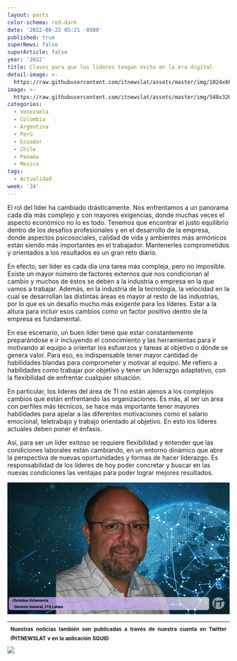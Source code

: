 ```yaml
---
layout: posts
color-schema: red-dark
date: '2022-08-22 05:21 -0500'
published: true
superNews: false
superArticle: false
year: '2022'
title: Claves para que los líderes tengan éxito en la era digital
detail-image: >-
  https://raw.githubusercontent.com/itnewslat/assets/master/img/1024x680/Christian-Echeverria-g.jpg
image: >-
  https://raw.githubusercontent.com/itnewslat/assets/master/img/540x320/Christian-Echeverria-p.jpg
categories:
  - Venezuela
  - Colombia
  - Argentina
  - Perú
  - Ecuador
  - Chile
  - Panama
  - Mexico
tags:
  - Actualidad
week: '34'
---
```

El rol del líder ha cambiado drásticamente. Nos enfrentamos a un panorama cada día más complejo y con mayores exigencias, donde muchas veces el aspecto económico no lo es todo. Tenemos que encontrar el justo equilibrio dentro de los desafíos profesionales y en el desarrollo de la empresa, donde aspectos psicosociales, calidad de vida y ambientes más armónicos están siendo más importantes en el trabajador. Mantenerles comprometidos y orientados a los resultados es un gran reto diario.

En efecto, ser líder es cada día una tarea más compleja, pero no imposible. Existe un mayor número de factores externos que nos condicionan al cambio y muchos de éstos se deben a la industria o empresa en la que vamos a trabajar. Además, en la industria de la tecnología, la velocidad en la cual se desarrollan las distintas áreas es mayor al resto de las industrias, por lo que es un desafío mucho más exigente para los líderes. Estar a la altura para incluir esos cambios como un factor positivo dentro de la empresa es fundamental.

En ese escenario, un buen líder tiene que estar constantemente preparándose e ir incluyendo el conocimiento y las herramientas para ir motivando al equipo a orientar los esfuerzos y tareas al objetivo o dónde se genera valor. Para eso, es indispensable tener mayor cantidad de habilidades blandas para comprometer y motivar al equipo. Me refiero a habilidades como trabajar por objetivo y tener un liderazgo adaptativo, con la flexibilidad de enfrentar cualquier situación.

En particular, los lideres del área de TI no están ajenos a los complejos cambios que están enfrentando las organizaciones. Es más, al ser un área con perfiles más técnicos, se hace más importante tener mayores habilidades para apelar a las diferentes motivaciones como el salario emocional, teletrabajo y trabajo orientado al objetivo. En esto los lideres actuales deben poner el énfasis.

Así, para ser un líder exitoso se requiere flexibilidad y entender que las condiciones laborales están cambiando, en un entorno dinámico que abre la perspectiva de nuevas oportunidades y formas de hacer liderazgo.  Es responsabilidad de los líderes de hoy poder concretar y buscar en las nuevas condiciones las ventajas  para poder lograr mejores resultados.

![](https://raw.githubusercontent.com/itnewslat/assets/master/img/540x320/Christian-Echeverria-p.jpg)

<table style="height: 42px;" width="569">
<tbody>
<tr>
<td style="text-align: justify;"><sub><strong>Nuestras noticias también son publicadas a través de nuestra cuenta en Twitter <a href="https://twitter.com/itnewslat?lang=es">@ITNEWSLAT</a> y en la aplicación <a href="https://squidapp.co/en/">SQUID</a></strong></sub></td>
</tr>
</tbody>
</table>

<img src="https://tracker.metricool.com/c3po.jpg?hash=56f88a41e39ab42c063cc51676587a04"/>